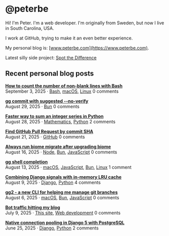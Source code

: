 # @peterbe

Hi! I'm Peter. I'm a web developer. I'm originally from Sweden, but now I live in South Carolina, USA.

I work at GitHub, trying to make it an even better experience.

My personal blog is: [www.peterbe.com](https://www.peterbe.com).

Latest silly side project: [Spot the Difference](https://spot-the-difference.peterbe.com)

## Recent personal blog posts

<!-- blog posts -->
[**How to count the number of non-blank lines with Bash**](https://www.peterbe.com/plog/how-to-count-the-number-of-non-blank-lines-with-bash)<br>
September 3, 2025 &middot; [Bash](https://www.peterbe.com/oc-Bash), [macOS](https://www.peterbe.com/oc-macOS), [Linux](https://www.peterbe.com/oc-Linux) 0 comments

[**gg commit with suggested --no-verify**](https://www.peterbe.com/plog/gg-commit-with-suggested-no-verify)<br>
August 29, 2025 &middot; [Bun](https://www.peterbe.com/oc-Bun) 0 comments

[**Faster way to sum an integer series in Python**](https://www.peterbe.com/plog/faster-way-to-sum-an-integer-series-in-python)<br>
August 28, 2025 &middot; [Mathematics](https://www.peterbe.com/oc-Mathematics), [Python](https://www.peterbe.com/oc-Python) 2 comments

[**Find GitHub Pull Request by commit SHA**](https://www.peterbe.com/plog/find-github-pull-request-by-commit-sha)<br>
August 21, 2025 &middot; [GitHub](https://www.peterbe.com/oc-GitHub) 0 comments

[**Always run biome migrate after upgrading biome**](https://www.peterbe.com/plog/always-run-biome-migrate-after-upgrading-biome)<br>
August 16, 2025 &middot; [Node](https://www.peterbe.com/oc-Node), [Bun](https://www.peterbe.com/oc-Bun), [JavaScript](https://www.peterbe.com/oc-JavaScript) 0 comments

[**gg shell completion**](https://www.peterbe.com/plog/gg-shell-completion)<br>
August 13, 2025 &middot; [macOS](https://www.peterbe.com/oc-macOS), [JavaScript](https://www.peterbe.com/oc-JavaScript), [Bun](https://www.peterbe.com/oc-Bun), [Linux](https://www.peterbe.com/oc-Linux) 1 comment

[**Combining Django signals with in-memory LRU cache**](https://www.peterbe.com/plog/combining-django-signals-with-in-memory-lru-cache)<br>
August 9, 2025 &middot; [Django](https://www.peterbe.com/oc-Django), [Python](https://www.peterbe.com/oc-Python) 4 comments

[**gg2 - a new CLI for helping me manage git branches**](https://www.peterbe.com/plog/gg2-initial)<br>
August 6, 2025 &middot; [macOS](https://www.peterbe.com/oc-macOS), [Bun](https://www.peterbe.com/oc-Bun), [JavaScript](https://www.peterbe.com/oc-JavaScript) 0 comments

[**Bot traffic hitting my blog**](https://www.peterbe.com/plog/bot-traffic-hitting-my-blog)<br>
July 9, 2025 &middot; [This site](https://www.peterbe.com/oc-This+site), [Web development](https://www.peterbe.com/oc-Web+development) 0 comments

[**Native connection pooling in Django 5 with PostgreSQL**](https://www.peterbe.com/plog/native-connection-pooling-django-5-pg)<br>
June 25, 2025 &middot; [Django](https://www.peterbe.com/oc-Django), [Python](https://www.peterbe.com/oc-Python) 2 comments
<!-- /blog posts -->
